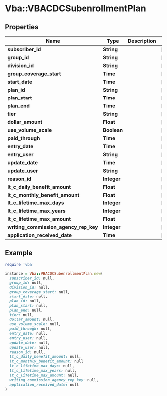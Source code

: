 # Vba::VBACDCSubenrollmentPlan

## Properties

| Name | Type | Description | Notes |
| ---- | ---- | ----------- | ----- |
| **subscriber_id** | **String** |  | [optional] |
| **group_id** | **String** |  | [optional] |
| **division_id** | **String** |  | [optional] |
| **group_coverage_start** | **Time** |  | [optional] |
| **start_date** | **Time** |  | [optional] |
| **plan_id** | **String** |  | [optional] |
| **plan_start** | **Time** |  | [optional] |
| **plan_end** | **Time** |  | [optional] |
| **tier** | **String** |  | [optional] |
| **dollar_amount** | **Float** |  | [optional] |
| **use_volume_scale** | **Boolean** |  | [optional] |
| **paid_through** | **Time** |  | [optional] |
| **entry_date** | **Time** |  | [optional] |
| **entry_user** | **String** |  | [optional] |
| **update_date** | **Time** |  | [optional] |
| **update_user** | **String** |  | [optional] |
| **reason_id** | **Integer** |  | [optional] |
| **lt_c_daily_benefit_amount** | **Float** |  | [optional] |
| **lt_c_monthly_benefit_amount** | **Float** |  | [optional] |
| **lt_c_lifetime_max_days** | **Integer** |  | [optional] |
| **lt_c_lifetime_max_years** | **Integer** |  | [optional] |
| **lt_c_lifetime_max_amount** | **Float** |  | [optional] |
| **writing_commission_agency_rep_key** | **Integer** |  | [optional] |
| **application_received_date** | **Time** |  | [optional] |

## Example

```ruby
require 'vba'

instance = Vba::VBACDCSubenrollmentPlan.new(
  subscriber_id: null,
  group_id: null,
  division_id: null,
  group_coverage_start: null,
  start_date: null,
  plan_id: null,
  plan_start: null,
  plan_end: null,
  tier: null,
  dollar_amount: null,
  use_volume_scale: null,
  paid_through: null,
  entry_date: null,
  entry_user: null,
  update_date: null,
  update_user: null,
  reason_id: null,
  lt_c_daily_benefit_amount: null,
  lt_c_monthly_benefit_amount: null,
  lt_c_lifetime_max_days: null,
  lt_c_lifetime_max_years: null,
  lt_c_lifetime_max_amount: null,
  writing_commission_agency_rep_key: null,
  application_received_date: null
)
```

